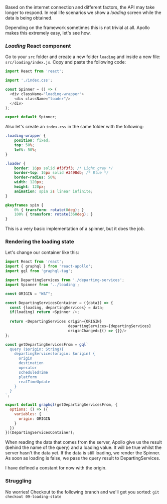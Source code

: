 Based on the internet connection and different factors, the API may take longer to respond.
In real life scenarios we show a _loading_ screen while the data is being obtained.

Depending on the framework sometimes this is not trivial at all. Apollo makes this extremely easy, let's see how.

### _Loading_ React component

Go to your `src` folder and create a new folder `loading` and inside a new file: `src/loading/index.js`.
Copy and paste the following code:

```js
import React from 'react';

import './index.css';

const Spinner = () => (
  <div className="loading-wrapper">
    <div className="loader"/>
  </div>
);

export default Spinner;
```

Also let's create an `index.css` in the same folder with the following:

```css
.loading-wrapper {
    position: fixed;
    top: 50%;
    left: 50%;
}

.loader {
    border: 16px solid #f3f3f3; /* Light grey */
    border-top: 16px solid #3498db; /* Blue */
    border-radius: 50%;
    width: 120px;
    height: 120px;
    animation: spin 2s linear infinite;
}

@keyframes spin {
    0% { transform: rotate(0deg); }
    100% { transform: rotate(360deg); }
}
```

This is a very basic implementation of a spinner, but it does the job.

### Rendering the loading state

Let's change our container like this:

```js
import React from 'react';
import { graphql } from 'react-apollo';
import gql from 'graphql-tag';

import DepartingServices from './departing-services';
import Spinner from '../loading';

const ORIGIN = "WAT";

const DepartingServicesContainer = ({data}) => {
  const {loading, departingServices} = data;
  if(loading) return <Spinner />;
  
  return <DepartingServices origin={ORIGIN}
                            departingServices={departingServices}
                            originChanged={() => {}}/>
};

const getDepartingServicesFrom = gql`
  query ($origin: String){
    departingServices(origin: $origin) {
      origin
      destination
      operator
      scheduledTime
      platform
      realTimeUpdate
    }
  }
`;

export default graphql(getDepartingServicesFrom, {
  options: () => ({
    variables: {
      origin: ORIGIN
    }
  })
})(DepartingServicesContainer);
```

When reading the data that comes from the server, Apollo give us the result (behind the name of the query) and a loading value. It will be true whilst the server hasn't the data yet.
If the data is still loading, we render the Spinner. As soon as loading is false, we pass the query result to DepartingServices.

I have defined a constant for now with the origin.

### Struggling

No worries! Checkout to the following branch and we'll get you sorted:
`git checkout 09-loading-state`